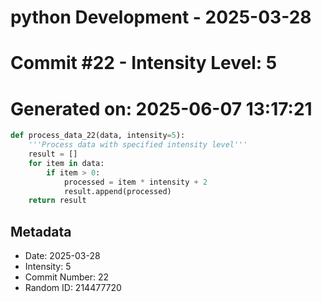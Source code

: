﻿# python Development - 2025-03-28
# Commit #22 - Intensity Level: 5
# Generated on: 2025-06-07 13:17:21
```python
def process_data_22(data, intensity=5):
    '''Process data with specified intensity level'''
    result = []
    for item in data:
        if item > 0:
            processed = item * intensity + 2
            result.append(processed)
    return result
```
## Metadata
- Date: 2025-03-28
- Intensity: 5
- Commit Number: 22
- Random ID: 214477720
